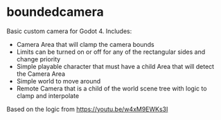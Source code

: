 # boundedcamera
Basic custom camera for Godot 4.
Includes:
- Camera Area that will clamp the camera bounds
- Limits can be turned on or off for any of the rectangular sides and change priority
- Simple playable character that must have a child Area that will detect the Camera Area
- Simple world to move around
- Remote Camera that is a child of the world scene tree with logic to clamp and interpolate

Based on the logic from https://youtu.be/w4xM9EWKs3I
